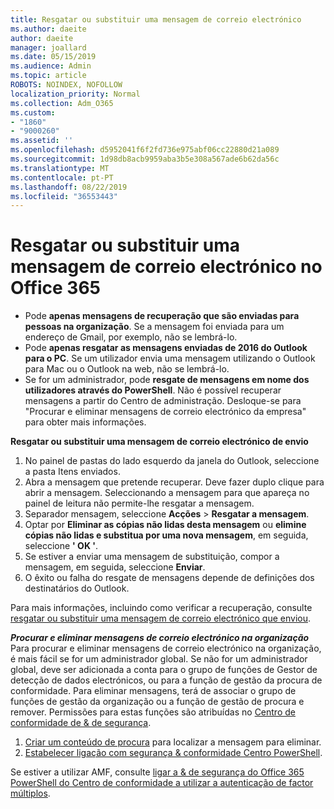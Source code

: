 ```yaml
---
title: Resgatar ou substituir uma mensagem de correio electrónico
ms.author: daeite
author: daeite
manager: joallard
ms.date: 05/15/2019
ms.audience: Admin
ms.topic: article
ROBOTS: NOINDEX, NOFOLLOW
localization_priority: Normal
ms.collection: Adm_O365
ms.custom:
- "1860"
- "9000260"
ms.assetid: ''
ms.openlocfilehash: d5952041f6f2fd736e975abf06cc22880d21a089
ms.sourcegitcommit: 1d98db8acb9959aba3b5e308a567ade6b62da56c
ms.translationtype: MT
ms.contentlocale: pt-PT
ms.lasthandoff: 08/22/2019
ms.locfileid: "36553443"
---
```

# <a name="recall-or-replace-an-email-message-in-office-365"></a>Resgatar ou substituir uma mensagem de correio electrónico no Office 365

- Pode **apenas mensagens de recuperação que são enviadas para pessoas na organização**. Se a mensagem foi enviada para um endereço de Gmail, por exemplo, não se lembrá-lo.
- Pode **apenas resgatar as mensagens enviadas de 2016 do Outlook para o PC**. Se um utilizador envia uma mensagem utilizando o Outlook para Mac ou o Outlook na web, não se lembrá-lo.
- Se for um administrador, pode **resgate de mensagens em nome dos utilizadores através do PowerShell**. Não é possível recuperar mensagens a partir do Centro de administração. Desloque-se para "Procurar e eliminar mensagens de correio electrónico da empresa" para obter mais informações.

**Resgatar ou substituir uma mensagem de correio electrónico de envio**

1. No painel de pastas do lado esquerdo da janela do Outlook, seleccione a pasta Itens enviados.
2. Abra a mensagem que pretende recuperar. Deve fazer duplo clique para abrir a mensagem. Seleccionando a mensagem para que apareça no painel de leitura não permite-lhe resgatar a mensagem.
3. Separador mensagem, seleccione **Acções** > **Resgatar a mensagem**.
4. Optar por **Eliminar as cópias não lidas desta mensagem** ou **elimine cópias não lidas e substitua por uma nova mensagem**, em seguida, seleccione **' OK '**.
5. Se estiver a enviar uma mensagem de substituição, compor a mensagem, em seguida, seleccione **Enviar**.
6. O êxito ou falha do resgate de mensagens depende de definições dos destinatários do Outlook.

Para mais informações, incluindo como verificar a recuperação, consulte [resgatar ou substituir uma mensagem de correio electrónico que enviou](https://support.office.com/article/35027f88-d655-4554-b4f8-6c0729a723a0).

***Procurar e eliminar mensagens de correio electrónico na organização*** Para procurar e eliminar mensagens de correio electrónico na organização, é mais fácil se for um administrador global. Se não for um administrador global, deve ser adicionada a conta para o grupo de funções de Gestor de detecção de dados electrónicos, ou para a função de gestão da procura de conformidade. Para eliminar mensagens, terá de associar o grupo de funções de gestão da organização ou a função de gestão de procura e remover. Permissões para estas funções são atribuídas no [Centro de conformidade de & de segurança](https://protection.office.com/).

1. [Criar um conteúdo de procura](https://docs.microsoft.com/office365/securitycompliance/content-search) para localizar a mensagem para eliminar.
2. [Estabelecer ligação com segurança & conformidade Centro PowerShell](https://docs.microsoft.com/powershell/exchange/office-365-scc/connect-to-scc-powershell/connect-to-scc-powershell?view=exchange-ps). 

Se estiver a utilizar AMF, consulte [ligar a & de segurança do Office 365 PowerShell do Centro de conformidade a utilizar a autenticação de factor múltiplos](https://docs.microsoft.com/powershell/exchange/office-365-scc/connect-to-scc-powershell/mfa-connect-to-scc-powershell?view=exchange-ps). 
